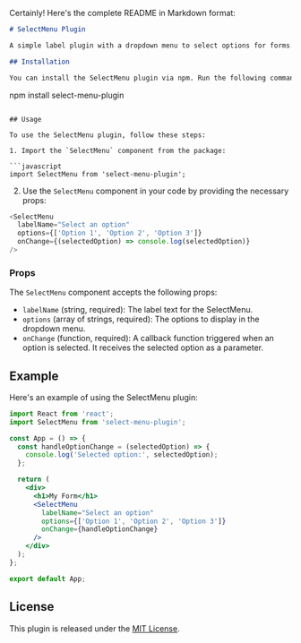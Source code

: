 Certainly! Here's the complete README in Markdown format:

```markdown
# SelectMenu Plugin

A simple label plugin with a dropdown menu to select options for forms.

## Installation

You can install the SelectMenu plugin via npm. Run the following command:

```
npm install select-menu-plugin
```

## Usage

To use the SelectMenu plugin, follow these steps:

1. Import the `SelectMenu` component from the package:

```javascript
import SelectMenu from 'select-menu-plugin';
```

2. Use the `SelectMenu` component in your code by providing the necessary props:

```javascript
<SelectMenu
  labelName="Select an option"
  options={['Option 1', 'Option 2', 'Option 3']}
  onChange={(selectedOption) => console.log(selectedOption)}
/>
```

### Props

The `SelectMenu` component accepts the following props:

- `labelName` (string, required): The label text for the SelectMenu.
- `options` (array of strings, required): The options to display in the dropdown menu.
- `onChange` (function, required): A callback function triggered when an option is selected. It receives the selected option as a parameter.

## Example

Here's an example of using the SelectMenu plugin:

```jsx
import React from 'react';
import SelectMenu from 'select-menu-plugin';

const App = () => {
  const handleOptionChange = (selectedOption) => {
    console.log('Selected option:', selectedOption);
  };

  return (
    <div>
      <h1>My Form</h1>
      <SelectMenu
        labelName="Select an option"
        options={['Option 1', 'Option 2', 'Option 3']}
        onChange={handleOptionChange}
      />
    </div>
  );
};

export default App;
```

## License

This plugin is released under the [MIT License](https://opensource.org/licenses/MIT).
```

